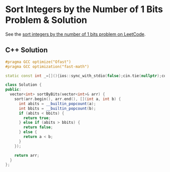 # Sort Integers by the Number of 1 Bits Problem & Solution

See the [sort integers by the number of 1 bits problem on LeetCode](https://leetcode.com/problems/sort-integers-by-the-number-of-1-bits).

## C++ Solution

```cpp
#pragma GCC optimize("Ofast")
#pragma GCC optimization("fast-math")

static const int _=[](){ios::sync_with_stdio(false);cin.tie(nullptr);cout.tie(nullptr);return 0;}();

class Solution {
public:
  vector<int> sortByBits(vector<int>& arr) {
    sort(arr.begin(), arr.end(), [](int a, int b) {
      int abits = __builtin_popcount(a);
      int bbits = __builtin_popcount(b);
      if (abits < bbits) {
        return true;
      } else if (abits > bbits) {
        return false;
      } else {
        return a < b;
      }
    });

    return arr;
  }
};
```
